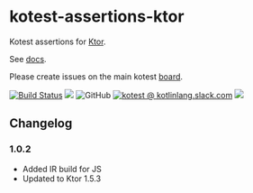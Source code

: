 # kotest-assertions-ktor

Kotest assertions for [Ktor](https://ktor.io/).

See [docs](https://kotest.io/docs/assertions/ktor-matchers.html).

Please create issues on the main kotest [board](https://github.com/kotest/kotest/issues).

[![Build Status](https://github.com/kotest/kotest-assertions-ktor/workflows/master/badge.svg)](https://github.com/kotest/kotest-assertions-ktor/actions)
[<img src="https://img.shields.io/maven-central/v/io.kotest.extensions/kotest-assertions-ktor.svg?label=latest%20release"/>](http://search.maven.org/#search|ga|1|kotest-assertions-ktor)
![GitHub](https://img.shields.io/github/license/kotest/kotest-assertions-ktor)
[![kotest @ kotlinlang.slack.com](https://img.shields.io/static/v1?label=kotlinlang&message=kotest&color=blue&logo=slack)](https://kotlinlang.slack.com/archives/CT0G9SD7Z)
[<img src="https://img.shields.io/nexus/s/https/oss.sonatype.org/io.kotest.extensions/kotest-assertions-ktor.svg?label=latest%20snapshot"/>](https://oss.sonatype.org/content/repositories/snapshots/io/kotest/extensions/kotest-assertions-ktor/)

## Changelog

### 1.0.2

* Added IR build for JS
* Updated to Ktor 1.5.3
